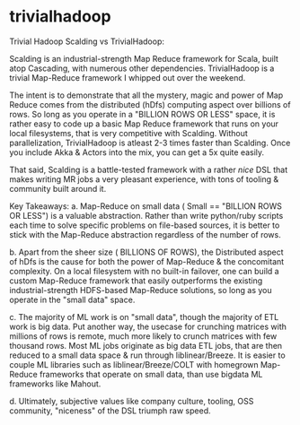 trivialhadoop
=============

Trivial Hadoop
Scalding vs TrivialHadoop:  
 
Scalding is an industrial-strength Map Reduce framework for Scala, 
built atop Cascading, with numerous other dependencies. 
TrivialHadoop is a trivial Map-Reduce framework I whipped out over the weekend. 
 
The intent is to demonstrate that all the mystery, magic and power of Map Reduce 
comes from the distributed (hDfs) computing aspect over billions of rows. 
So long as you operate in a "BILLION ROWS OR LESS" space, it is rather easy to code up a basic 
Map Reduce framework that runs on your local filesystems, that is very competitive with Scalding. 
Without parallelization, TrivialHadoop is atleast 2-3 times faster than Scalding.
Once you include Akka & Actors into the mix, you can get a 5x quite easily. 
 
That said, Scalding is a battle-tested framework with a rather *nice* DSL that makes 
writing MR jobs a very pleasant experience, with tons of tooling & community built around it.
 
Key Takeaways:
a. Map-Reduce on small data ( Small == "BILLION ROWS OR LESS") is a valuable abstraction. 
Rather than write python/ruby scripts each time to solve specific problems on file-based sources, 
it is better to stick with the Map-Reduce abstraction regardless of the number of rows.
 
b. Apart from the sheer size ( BILLIONS OF ROWS), the Distributed aspect of hDfs is the cause 
for both the power of Map-Reduce & the concomitant complexity. On a local filesystem with 
no built-in failover, one can build a custom Map-Reduce framework that easily outperforms 
the existing industrial-strength HDFS-based Map-Reduce solutions, so long as you operate in the "small data" space.
 
c. The majority of ML work is on "small data", though the majority of ETL work is big data. 
Put another way, the usecase for crunching matrices with millions of rows is remote, 
much more likely to crunch matrices with few thousand rows. Most ML jobs originate as big data ETL jobs, 
that are then reduced to a small data space & run through liblinear/Breeze. 
It is easier to couple ML libraries such as liblinear/Breeze/COLT with homegrown Map-Reduce 
frameworks that operate on small data, than use bigdata ML frameworks like Mahout.
 
d. Ultimately, subjective values like company culture, tooling, OSS community, "niceness" of the DSL triumph raw speed.
